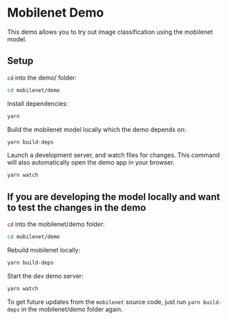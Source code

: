 # Mobilenet Demo

This demo allows you to try out image classification using the mobilenet model.

## Setup

`cd` into the demo/ folder:

```sh
cd mobilenet/demo
```

Install dependencies:

```sh
yarn
```

Build the mobilenet model locally which the demo depends on:

```sh
yarn build-deps
```

Launch a development server, and watch files for changes. This command will also automatically open
the demo app in your browser.

```sh
yarn watch
```

## If you are developing the model locally and want to test the changes in the demo

`cd` into the mobilenet/demo folder:

```sh
cd mobilenet/demo
```

Rebuild mobilenet locally:
```sh
yarn build-deps
```

Start the dev demo server:
```sh
yarn watch
```

To get future updates from the `mobilenet` source code, just run `yarn build-deps` in the mobilenet/demo
folder again.